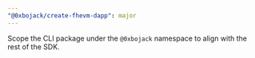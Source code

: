 ```yaml
---
"@0xbojack/create-fhevm-dapp": major
---
```


Scope the CLI package under the `@0xbojack` namespace to align with the rest of the SDK.
